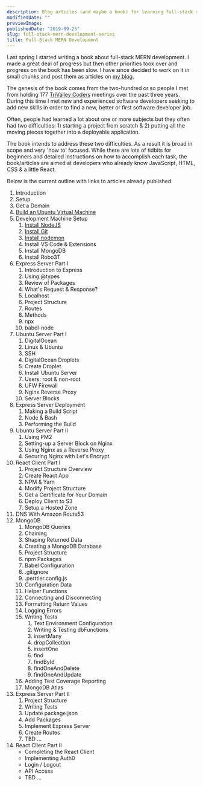 ```yaml
---
description: Blog articles (and maybe a book) for learning full-stack development with MogoDB, Express, React & Node.
modifiedDate: ""
previewImage:
publishedDate: "2019-09-25"
slug: full-stack-mern-development-series
title: Full-Stack MERN Development
---
```


Last spring I started writing a book about full-stack MERN development. I made a great deal of progress but then other priorities took over and progress on the book has been slow. I have since decided to work on it in small chunks and post them as articles on [my blog](https://klequis.io).

The genesis of the book comes from the two-hundred or so people I met from holding 177 [TriValley Coders](http://www.trivalleycoders.org/) meetings over the past three years. During this time I met new and experienced software developers seeking to add new skills in order to find a new, better or first software developer job.

Often, people had learned a lot about one or more subjects but they often had two difficulties: 1) starting a project from scratch & 2) putting all the moving pieces together into a deployable application.

The book intends to address these two difficulties. As a result it is broad in scope and very 'how to' focused. While there are lots of tidbits for beginners and detailed instructions on how to accomplish each task, the book/articles are aimed at developers who already know JavaScript, HTML, CSS & a little React.

Below is the current outline with links to articles already published.

1. Introduction
2. Setup
3. Get a Domain
4. [Build an Ubuntu Virtual Machine](https://klequis.io/ubuntu-vm-virtualbox/)
5. Development Machine Setup
   1. [Install NodeJS](https://klequis.io/installing-nodejs-ubuntu/)
   2. [Install Git](https://klequis.io/installing-git-ubuntu/)
   3. [Install nodemon](https://klequis.io/installing-nodemon-ubuntu/)
   4. Install VS Code & Extensions
   5. Install MongoDB
   6. Install Robo3T
6. Express Server Part I
   1. Introduction to Express
   2. Using @types
   3. Review of Packages
   4. What's Request & Response?
   5. Localhost
   6. Project Structure
   7. Routes
   8. Methods
   9. npx
   10. babel-node
7. Ubuntu Server Part I
   1. DigitalOcean
   2. Linux & Ubuntu
   3. SSH
   4. DigitalOcean Droplets
   5. Create Droplet
   6. Install Ubuntu Server
   7. Users: root & non-root
   8. UFW Firewall
   9. Nginx Reverse Proxy
   10. Server Blocks
8. Express Server Deployment
    1. Making a Build Script
    2. Node & Bash
    3. Performing the Build
12. Ubuntu Server Part II
    1. Using PM2
    2. Setting-up a Server Block on Nginx
    3. Using Nginx as a Reverse Proxy
    4. Securing Nginx with Let's Encrypt
17. React Client Part I
    1. Project Structure Overview
    2. Create React App
    3. NPM & Yarn
    4. Modify Project Structure
    5. Get a Certificate for Your Domain
    6. Deploy Client to S3
    7. Setup a Hosted Zone
25. DNS With Amazon Route53
26. MongoDB
    1. MongoDB Queries
    2. Chaining
    3. Shaping Returned Data
    4. Creating a MongoDB Database
    5. Project Structure
    6. npm Packages
    7. Babel Configuration
    8. .gitignore
    9. .perttier.config.js
    10. Configuration Data
    11. Helper Functions
    12. Connecting and Disconnecting
    13. Formatting Return Values
    14. Logging Errors
    15. Writing Tests
        1. Text Environment Configuration
        2. Writing & Testing dbFunctions
        3. insertMany
        4. dropCollection
        5. insertOne
        6. find
        7. findById
        8. findOneAndDelete
        9. findOneAndUpdate
    17. Adding Test Coverage Reporting
    18. MongoDB Atlas
27. Express Server Part II
    1. Project Structure
    2. Writing Tests
    3. Update package.json
    4. Add Packages
    5. Implement Express Server
    6. Create Routes
    7. TBD ...
28. React Client Part II
    - Completing the React Client
    - Implementing Auth0
    - Login / Logout
    - API Access
    - TBD ...
